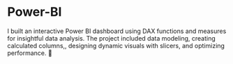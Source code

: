 # Power-BI
I built an interactive Power BI dashboard using DAX functions and measures for insightful data analysis. The project included data modeling, creating calculated columns,, designing dynamic visuals with slicers, and optimizing performance. 🚀
